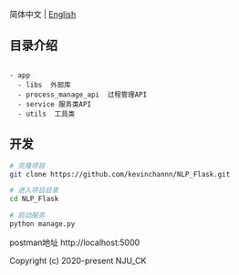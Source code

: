 简体中文 | [English](./README.md)

## 目录介绍

```

- app
  - libs  外部库
  - process_manage_api  过程管理API
  - service 服务类API
  - utils  工具类

```

## 开发

```bash
# 克隆项目
git clone https://github.com/kevinchannn/NLP_Flask.git

# 进入项目目录
cd NLP_Flask

# 启动服务
python manage.py
```

postman地址 http://localhost:5000

Copyright (c) 2020-present NJU_CK
